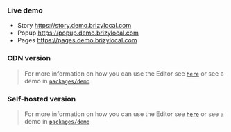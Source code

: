 ### Live demo
- Story https://story.demo.brizylocal.com
- Popup https://popup.demo.brizylocal.com
- Pages https://pages.demo.brizylocal.com

### CDN version

> For more information on how you can use the Editor see [`here`](https://github.com/bagrinsergiu/demo-editor-partners/blob/master/packages/core/docs/cdn.MD) or see a demo in [`packages/demo`](https://github.com/bagrinsergiu/demo-editor-partners/blob/master/packages/demo/README.MD)

### Self-hosted version

> For more information on how you can use the Editor see [`here`](https://github.com/bagrinsergiu/demo-editor-partners/blob/master/packages/core/docs/self-hosted.MD) or see a demo in [`packages/demo`](https://github.com/bagrinsergiu/demo-editor-partners/blob/master/packages/demo/README.MD)
